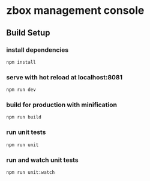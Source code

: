 # zbox management console

## Build Setup

### install dependencies
`npm install`
### serve with hot reload at localhost:8081
`npm run dev`
### build for production with minification
`npm run build`
### run unit tests
`npm run unit`
### run and watch unit tests
`npm run unit:watch`
